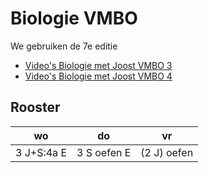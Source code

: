 # Biologie VMBO

We gebruiken de 7e editie

- [Video's Biologie met Joost VMBO 3](https://www.biologiemetjoost.nl/kopie-van-leerjaar-1-1)
- [Video's Biologie met Joost VMBO 4](https://www.biologiemetjoost.nl/kopie-van-leerjaar-2)


## Rooster

|wo|do|vr|
|---|---|---|
|3 J+S:4a E| 3 S oefen E | (2 J) oefen |

<!--
|6 J oefen| 6 J+S: 4a||

## Afspeellijst

- [Afspeellijst Mens en milieu](https://www.youtube.com/watch?v=_um07B8zs7I&list=PLr1tx9agautFWIvgfVWZ_ctnioQeIzW3G)

## Samenvattingen
- [Samenvatting mens en milieu T (tekst)](samenvattingen/tl/T_mensenmilieu.md)
- [Samenvatting mens en milieu T](samenvattingen/tl/T_mensenmilieu.pdf)
- [Samenvatting mens en milieu K](samenvattingen/k/K_mensenmilieu.pdf)

### alle samenvattingen
- [Biologie Kader](samenvattingen/k/SV3K4K.pdf)
- [Biologie Theoretisch](samenvattingen/tl/SV3T4T.pdf)
- -->






